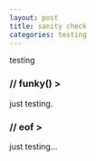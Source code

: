 ```yaml
---
layout: post
title: sanity check
categories: testing
---
```


testing

### // funky() >

just testing.

### // eof >

just testing...